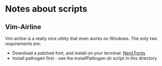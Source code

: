 # Notes about scripts

## Vim-Airline
Vim airline is a really nice utility that even works on Windows.
The only two requirements are: 
* Download a patched font, and install on your terminal. [Nerd Fonts](https://github.com/ryanoasis/nerd-fonts)
* Install pathogen first - see the installPathogen.sh script in this directory




